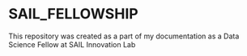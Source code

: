 # SAIL_FELLOWSHIP
This repository was created as a part of my documentation as a Data Science Fellow at SAIL Innovation Lab
